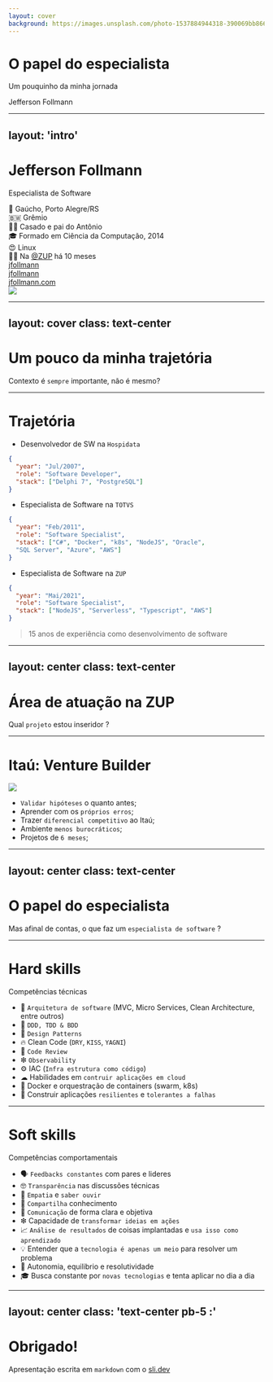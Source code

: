 ```yaml
---
layout: cover
background: https://images.unsplash.com/photo-1537884944318-390069bb8665?ixlib=rb-1.2.1&ixid=MnwxMjA3fDB8MHxwaG90by1wYWdlfHx8fGVufDB8fHx8&auto=format&fit=crop&w=1470&q=80
---
```


# O papel do especialista

Um pouquinho da minha jornada

<div class="uppercase text-sm tracking-widest">
Jefferson Follmann
</div>

---
layout: 'intro'
---

# Jefferson Follmann 

Especialista de Software

<div class="leading-8 opacity-80">
🧉 Gaúcho, Porto Alegre/RS<br>
🇧🇼 Grêmio<br>
👶🏻 Casado e pai do Antônio<br>
🎓 Formado em Ciência da Computação, 2014<br>
😍 Linux<br>
👨‍💼 Na <a href="https://zup.com.br/" target="_blank">@ZUP</a> há 10 meses<br>
</div>

<div class="my-10 grid grid-cols-[40px,1fr] w-min gap-y-4">
  <ri-github-line class="opacity-50"/>
  <div><a href="https://github.com/jfollmann" target="_blank">jfollmann</a></div>
  <ri-twitter-line class="opacity-50"/>
  <div><a href="https://twitter.com/jfollmann" target="_blank">jfollmann</a></div>
  <ri-user-3-line class="opacity-50"/>
  <div><a href="https://jfollmann.com" target="_blank">jfollmann.com</a></div>
</div>

<img src="https://avatars.githubusercontent.com/u/8118180?v=4" class="rounded-full w-40 abs-tr mt-16 mr-12"/>

---
layout: cover
class: text-center
---

# Um pouco da minha trajetória

Contexto é `sempre` importante, não é mesmo?

---

# Trajetória
<div class="grid grid-cols-2 gap-x-4">

<v-clicks :every='2'>

- Desenvolvedor de SW na `Hospidata`

```json
{ 
  "year": "Jul/2007",
  "role": "Software Developer", 
  "stack": ["Delphi 7", "PostgreSQL"]
}
```

- Especialista de Software na `TOTVS`

```json
{ 
  "year": "Feb/2011",
  "role": "Software Specialist", 
  "stack": ["C#", "Docker", "k8s", "NodeJS", "Oracle", 
  "SQL Server", "Azure", "AWS"]
}
```

- Especialista de Software na `ZUP`

```json
{ 
  "year": "Mai/2021",
  "role": "Software Specialist", 
  "stack": ["NodeJS", "Serverless", "Typescript", "AWS"]
}
```

> 15 anos de experiência como desenvolvimento de software

</v-clicks>


</div>

---
layout: center
class: text-center
---

# Área de atuação na ZUP

Qual `projeto` estou inseridor ?

---

# Itaú: Venture Builder

<div class="grid grid-cols-[2fr,2fr] gap-4">
  <div class="text-center pb-4">
    <img class="h-80 inline-block" src="/vb.png">
  </div>
  <div class="!all:leading-10 my-auto">

  - `Validar hipóteses` o quanto antes;
  - Aprender com os `próprios erros`;
  - Trazer `diferencial competitivo` ao Itaú;
  - Ambiente `menos burocráticos`;
  - Projetos de `6 meses`;

  </div>
</div>

---
layout: center
class: text-center
---

# O papel do especialista

Mas afinal de contas, o que faz um `especialista de software` ?

---

# Hard skills
Competências técnicas

<v-clicks :every='2'>

- 🚀 `Arquitetura de software` (MVC, Micro Services, Clean Architecture, entre outros)
- 📌 `DDD, TDD & BDD`
- 📑 `Design Patterns`
- 🔥 Clean Code (`DRY`, `KISS`, `YAGNI`)
- 🚦 `Code Review`
- ❇ `Observability`
- ⚙ IAC (`Infra estrutura como código`)
- ☁ Habilidades em `contruir aplicações em cloud`
- 🏅 Docker e orquestração de containers (swarm, k8s)
- 🔧 Construir aplicações `resilientes` e `tolerantes a falhas`

</v-clicks>

---

# Soft skills

Competências comportamentais

<v-clicks :every='2'>

- 🗣 `Feedbacks constantes` com pares e lideres
- 🤓 `Transparência` nas discussões técnicas
- 🤩 `Empatia` e `saber ouvir`
- 🏹 `Compartilha` conhecimento
- 💎 `Comunicação` de forma clara e objetiva
- ❇ Capacidade de `transformar ideias em ações`
- 📈 `Análise de resultados` de coisas implantadas e `usa isso como aprendizado`
- 💡 Entender que a `tecnologia é apenas um meio` para resolver um problema
- 🧘 Autonomia, equilibrio e resolutividade
- 🎓 Busca constante por `novas tecnologias` e tenta aplicar no dia a dia

</v-clicks>

---
layout: center
class: 'text-center pb-5 :'
---

# Obrigado!

Apresentação escrita em `markdown` com o [sli.dev](https://sli.dev/)